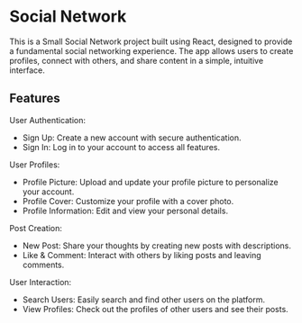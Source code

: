 # Social Network


This is a Small Social Network project built using React, designed to provide a fundamental social networking experience. The app allows users to create profiles, connect with others, and share content in a simple, intuitive interface.

## Features

User Authentication:

- Sign Up: Create a new account with secure authentication.
- Sign In: Log in to your account to access all features.

User Profiles:

- Profile Picture: Upload and update your profile picture to personalize your account.
- Profile Cover: Customize your profile with a cover photo.
- Profile Information: Edit and view your personal details.

Post Creation:

- New Post: Share your thoughts by creating new posts with descriptions.
- Like & Comment: Interact with others by liking posts and leaving comments.

User Interaction:

- Search Users: Easily search and find other users on the platform.
- View Profiles: Check out the profiles of other users and see their posts.


